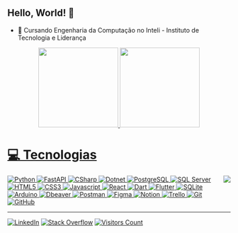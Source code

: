 ## Hello, World! 👋

- 🏫 Cursando Engenharia da Computação no Inteli - Instituto de Tecnologia e Liderança

<div align="center">
  <a href="https://github.com/gustavo-dacosta">
  <img height="180em" src="https://github-readme-stats.vercel.app/api?username=gustavo-dacosta&show_icons=true&include_all_commits=true&count_private=true&theme=transparent"/>
  <img height="180em" src="https://github-readme-stats.vercel.app/api/top-langs/?username=gustavo-dacosta&layout=compact&langs_count=6&theme=transparent"/>
</div>
  
<div>
  <h1>💻 Tecnologias</h1>
  <img align="right" src="https://user-images.githubusercontent.com/5713670/87202985-820dcb80-c2b6-11ea-9f56-7ec461c497c3.gif">
  <div align="left">
    <div>
      <img alt="Python" src="https://img.shields.io/badge/python-100000?style=for-the-badge&logo=python&logoColor=blue">
      <img alt="FastAPI" src="https://img.shields.io/badge/fastapi-100000?style=for-the-badge&logo=fastapi&logoColor=lightgreen">
      <img alt="CSharp" src="https://img.shields.io/badge/csharp-100000?style=for-the-badge&logo=csharp&logoColor=darkgreen">
      <img alt="Dotnet" src="https://img.shields.io/badge/.net-100000?style=for-the-badge&logo=dotnet&logoColor=darkgreen">
      <img alt="PostgreSQL" src="https://img.shields.io/badge/postgresql-100000?style=for-the-badge&logo=postgresql&logoColor=blue">
      <img alt="SQL Server" src="https://img.shields.io/badge/sqlserver-100000?style=for-the-badge&logo=microsoft-sql-server&logoColor=red">
      <img alt="HTML5" src="https://img.shields.io/badge/html-100000?style=for-the-badge&logo=html5">
      <img alt="CSS3" src="https://img.shields.io/badge/css3-100000?style=for-the-badge&logo=css3&logoColor=blue">
      <img alt="Javascript" src="https://img.shields.io/badge/javascript-100000?style=for-the-badge&logo=javascript&logoColor=yellow">
      <img alt="React" src="https://img.shields.io/badge/react-100000?style=for-the-badge&logo=react&logoColor=blue">
      <img alt="Dart" src="https://img.shields.io/badge/dart-100000?style=for-the-badge&logo=dart&logoColor=blue">
      <img alt="Flutter" src="https://img.shields.io/badge/Flutter-100000?style=for-the-badge&logo=flutter&logoColor=lightblue">
      <img alt="SQLite" src="https://img.shields.io/badge/sqlite-100000?style=for-the-badge&logo=sqlite">
      <img alt="Arduino" src="https://img.shields.io/badge/-Arduino-100000?style=for-the-badge&logo=arduino">
      <img alt="Dbeaver" src="https://img.shields.io/badge/dbeaver-100000?style=for-the-badge&logo=dbeaver">
      <img alt="Postman" src="https://img.shields.io/badge/Postman-100000?style=for-the-badge&logo=postman">
      <img alt="Figma" src="https://img.shields.io/badge/figma-100000?style=for-the-badge&logo=figma">
      <img alt="Notion" src="https://img.shields.io/badge/Notion-100000?style=for-the-badge&logo=notion">
      <img alt="Trello" src="https://img.shields.io/badge/Trello-100000?style=for-the-badge&logo=trello&logoColor=blue">
      <img alt="Git" src="https://img.shields.io/badge/git-100000?style=for-the-badge&logo=git">
      <img alt="GitHub" src="https://img.shields.io/badge/github-100000?style=for-the-badge&logo=github">
    </div>
    <hr height="1">
    <a href="www.linkedin.com/in/gustavo-dacosta"><img alt="LinkedIn" src="https://img.shields.io/badge/LinkedIn-%230077B5.svg?logo=linkedin&logoColor=white"></a>
    <a href="https://stackoverflow.com/users/17818536"><img alt="Stack Overflow" src="https://img.shields.io/badge/-Stackoverflow-FE7A16?logo=stack-overflow&logoColor=white"></a>
    <a href="https://visitcount.itsvg.in"><img alt="Visitors Count" src="https://visitcount.itsvg.in/api?id=Gustavo-daCosta&icon=0&color=12"></a>
  </div>
</div>
